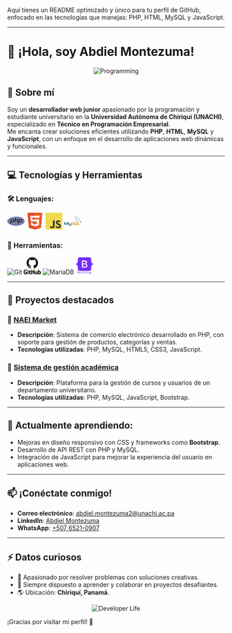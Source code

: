 Aquí tienes un README optimizado y único para tu perfil de GitHub, enfocado en las tecnologías que manejas: PHP, HTML, MySQL y JavaScript.

---

# 👋 ¡Hola, soy Abdiel Montezuma! 

<p align="center">
  <img src="https://www.imaginacolombia.com/assets/media/programming-equipment-image.jpg" alt="Programming" width="600"/>
</p>

## 🌟 Sobre mí 
Soy un **desarrollador web junior** apasionado por la programación y estudiante universitario en la **Universidad Autónoma de Chiriquí (UNACHI)**, especializado en **Técnico en Programación Empresarial**.  
Me encanta crear soluciones eficientes utilizando **PHP**, **HTML**, **MySQL** y **JavaScript**, con un enfoque en el desarrollo de aplicaciones web dinámicas y funcionales.

---

## 💻 Tecnologías y Herramientas
### 🛠️ Lenguajes:
<p align="left">
  <img src="https://raw.githubusercontent.com/devicons/devicon/master/icons/php/php-original.svg" alt="PHP" width="40" height="40"/>
  <img src="https://raw.githubusercontent.com/devicons/devicon/master/icons/html5/html5-original.svg" alt="HTML5" width="40" height="40"/>
  <img src="https://raw.githubusercontent.com/devicons/devicon/master/icons/javascript/javascript-original.svg" alt="JavaScript" width="40" height="40"/>
  <img src="https://raw.githubusercontent.com/devicons/devicon/master/icons/mysql/mysql-original-wordmark.svg" alt="MySQL" width="40" height="40"/>
</p>

### 🔧 Herramientas:
<p align="left">
  <img src="https://cdn.jsdelivr.net/npm/simple-icons@3.0.1/icons/git.svg" alt="Git" width="40" height="40"/>
  <img src="https://raw.githubusercontent.com/devicons/devicon/master/icons/github/github-original-wordmark.svg" alt="GitHub" width="40" height="40"/>
  <img src="https://www.vectorlogo.zone/logos/mariadb/mariadb-icon.svg" alt="MariaDB" width="40" height="40"/>
  <img src="https://raw.githubusercontent.com/devicons/devicon/master/icons/bootstrap/bootstrap-plain-wordmark.svg" alt="Bootstrap" width="40" height="40"/>
</p>

---

## 🚀 Proyectos destacados
### 📌 [NAEI Market](https://github.com/tu-perfil/NAEI-Market)
- **Descripción**: Sistema de comercio electrónico desarrollado en PHP, con soporte para gestión de productos, categorías y ventas.  
- **Tecnologías utilizadas**: PHP, MySQL, HTML5, CSS3, JavaScript.

### 📌 [Sistema de gestión académica](https://github.com/tu-perfil/sistema-academico)
- **Descripción**: Plataforma para la gestión de cursos y usuarios de un departamento universitario.  
- **Tecnologías utilizadas**: PHP, MySQL, JavaScript, Bootstrap.

---

## 🌱 Actualmente aprendiendo:
- Mejoras en diseño responsivo con CSS y frameworks como **Bootstrap**.
- Desarrollo de API REST con PHP y MySQL.
- Integración de JavaScript para mejorar la experiencia del usuario en aplicaciones web.

---

## 📫 ¡Conéctate conmigo!
- **Correo electrónico**: [abdiel.montezuma2@unachi.ac.pa](mailto:abdiel.montezuma2@unachi.ac.pa)  
- **LinkedIn**: [Abdiel Montezuma](#)  
- **WhatsApp**: [+507 6521-0907](https://wa.me/50765210907)  

---

## ⚡ Datos curiosos
- 🎯 Apasionado por resolver problemas con soluciones creativas.
- 💬 Siempre dispuesto a aprender y colaborar en proyectos desafiantes.
- 🌎 Ubicación: **Chiriquí, Panamá**.

<p align="center">
  <img src="https://blogger.googleusercontent.com/img/b/R29vZ2xl/AVvXsEgXOBvDo0bu2g10cKvmxQFCvHOtWLnXDZRHtOT4g96j72kTaSxU0KX4IPiOHBTXjqMsK42s1s46gjsdhQMV5BVrjzVVUiz441Arn3jsmmeRbQheeKeyDZHbgnMB_Wq9zc4PLM7BwCw8McX9qAwPZPdPpaDhVrq0PYWTBA5zodvrTW7v3vY4fUeYndkPDA/s1200/lenguaje-programacion-videojuegos-populares.webp" alt="Developer Life" width="600"/>
</p>

¡Gracias por visitar mi perfil! 🚀
